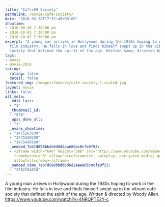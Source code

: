 ```yaml
---
title: "Caf\xE9 Society"
permalink: /movie/cafe-society/
date: "2016-08-28T17:32:45+00:00"
showtime:
- 2016-09-30 7:30:00 pm
- 2016-10-01 7:30:00 pm
- 2016-10-02 7:30:00 pm
excerpt: "A young man arrives in Hollywood during the 1930s hoping to work in the
  film industry. He falls in love and finds himself swept up in the vibrant caf\xE9
  society that defined the spirit of the age. Written &amp; directed by Woody Allen."
tags:
- movie
- movie-2016
rating:
  rating: false
  detail: false
featured_img: /images/feature/cafe-society-1-scaled.jpg
layout: movie
links: false
all_meta:
  _edit_last:
  - "1"
  _thumbnail_id:
  - "838"
  _wpas_done_all:
  - "1"
  _evans_showtime:
  - "1475263800"
  - "1475350200"
  - "1475436600"
  _oembed_7ab7d898bbdb6d6d2aae86bc0cfe0f53:
  - <iframe width="640" height="360" src="https://www.youtube.com/embed/4NRQPTE2Y-c?feature=oembed"
    frameborder="0" allow="accelerometer; autoplay; encrypted-media; gyroscope; picture-in-picture"
    allowfullscreen></iframe>
  _oembed_time_7ab7d898bbdb6d6d2aae86bc0cfe0f53:
  - "1562204818"
---
```


A young man arrives in Hollywood during the 1930s hoping to work in the film industry. He falls in love and finds himself swept up in the vibrant café society that defined the spirit of the age. Written &amp; directed by Woody Allen. https://www.youtube.com/watch?v=4NRQPTE2Y-c